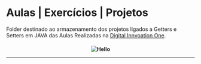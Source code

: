 # Aulas | Exercícios | Projetos
Folder destinado ao armazenamento dos projetos ligados a Getters e Setters em JAVA
das Aulas Realizadas na [Digital Innvoation One](https://www.dio.me).

<h4 align="center">
 
![Hello](https://user-images.githubusercontent.com/70382532/138322189-2db8df52-9dcb-40a0-88a8-c365466bd33d.gif)

<hr>